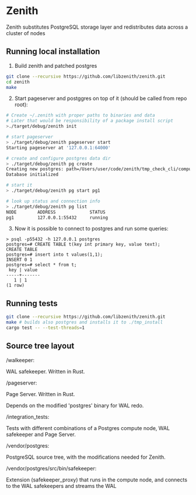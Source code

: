 # Zenith

Zenith substitutes PostgreSQL storage layer and redistributes data across a cluster of nodes

## Running local installation

1. Build zenith and patched postgres
```sh
git clone --recursive https://github.com/libzenith/zenith.git
cd zenith
make
```

2. Start pageserver and postggres on top of it (should be called from repo root):
```sh
# Create ~/.zenith with proper paths to binaries and data
# Later that would be responsibility of a package install script
>./target/debug/zenith init

# start pageserver
> ./target/debug/zenith pageserver start
Starting pageserver at '127.0.0.1:64000'

# create and configure postgres data dir
> ./target/debug/zenith pg create
Creating new postgres: path=/Users/user/code/zenith/tmp_check_cli/compute/pg1 port=55432
Database initialized

# start it
> ./target/debug/zenith pg start pg1

# look up status and connection info
> ./target/debug/zenith pg list     
NODE		ADDRESS				STATUS
pg1			127.0.0.1:55432		running
```

3. Now it is possible to connect to postgres and run some queries:
```
> psql -p55432 -h 127.0.0.1 postgres
postgres=# CREATE TABLE t(key int primary key, value text);
CREATE TABLE
postgres=# insert into t values(1,1);
INSERT 0 1
postgres=# select * from t;
 key | value 
-----+-------
   1 | 1
(1 row)
```

## Running tests

```sh
git clone --recursive https://github.com/libzenith/zenith.git
make # builds also postgres and installs it to ./tmp_install
cargo test -- --test-threads=1
```

## Source tree layout

/walkeeper:

WAL safekeeper. Written in Rust.

/pageserver:

Page Server. Written in Rust.

Depends on the modified 'postgres' binary for WAL redo.

/integration_tests:

Tests with different combinations of a Postgres compute node, WAL safekeeper and Page Server.

/vendor/postgres:

PostgreSQL source tree, with the modifications needed for Zenith.

/vendor/postgres/src/bin/safekeeper:

Extension (safekeeper_proxy) that runs in the compute node, and connects to the WAL safekeepers
and streams the WAL



